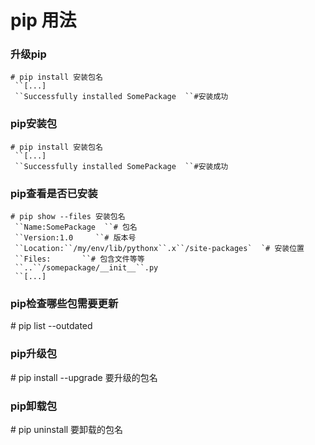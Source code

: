 # pip 用法

### 升级pip

```
# pip install 安装包名
 ``[...]
 ``Successfully installed SomePackage  ``#安装成功
```

### pip安装包

```
# pip install 安装包名
 ``[...]
 ``Successfully installed SomePackage  ``#安装成功
```

### pip查看是否已安装

```
# pip show --files 安装包名
 ``Name:SomePackage  ``# 包名
 ``Version:1.0     ``# 版本号
 ``Location:``/my/env/lib/pythonx``.x``/site-packages`  `# 安装位置
 ``Files:       ``# 包含文件等等
 ``..``/somepackage/__init__``.py
 ``[...]
```

### pip检查哪些包需要更新

\# pip list --outdated

### pip升级包

\# pip install --upgrade 要升级的包名

### pip卸载包

\# pip uninstall 要卸载的包名